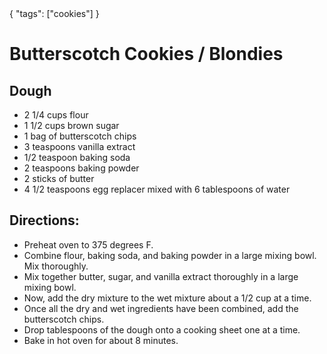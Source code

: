 <data>
{
  "tags": ["cookies"]
}
</data>

# Butterscotch Cookies / Blondies 

## Dough
- 2 1/4 cups flour
- 1 1/2 cups brown sugar
- 1 bag of butterscotch chips
- 3 teaspoons vanilla extract
- 1/2 teaspoon baking soda
- 2 teaspoons baking powder
- 2 sticks of butter
- 4 1/2 teaspoons egg replacer mixed with 6 tablespoons of water

## Directions:
- Preheat oven to 375 degrees F. 
- Combine flour, baking soda, and baking powder in a large mixing bowl. Mix thoroughly.
- Mix together butter, sugar, and vanilla extract thoroughly in a large mixing bowl.
- Now, add the dry mixture to the wet mixture about a 1/2 cup at a time.
- Once all the dry and wet ingredients have been combined, add the butterscotch chips.
- Drop tablespoons of the dough onto a cooking sheet one at a time.
- Bake in hot oven for about 8 minutes. 
